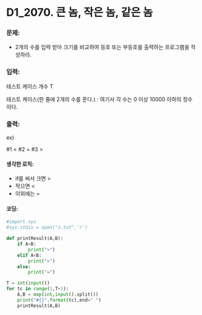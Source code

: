 # D1_2070. 큰 놈, 작은 놈, 같은 놈

### 문제:

- 2개의 수를 입력 받아 크기를 비교하여 등호 또는 부등호를 출력하는 프로그램을 작성하라.



### 입력:

테스트 케이스 개수 T

테스트 케이스(한 줄에 2개의 수를 준다.)  : 여기서 각 수는 0 이상 10000 이하의 정수이다.



### 출력:

ex)

#1 <
#2 =
#3 >



#### 생각한 로직:

- if를 써서 크면 >
- 작으면 <
- 이외에는 =



#### 코딩:

```python
#import sys
#sys.stdin = open("1.txt",'r')

def printResult(A,B):
    if A>B:
        print(">")
    elif A<B:
        print("<")
    else:
        print("=")

T = int(input())
for tc in range(1,T+1):
    A,B = map(int,input().split())
    print("#{}".format(tc),end=" ")
    printResult(A,B)
```

